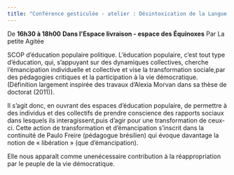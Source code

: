 ```yaml
---
title: "Conférence gesticulée - atelier : Désintoxication de la Langue de bois"
---
```

De **16h30 à 18h00** 
__Dans l'Espace livraison - espace des Équinoxes__
Par La petite Agitée

SCOP d’éducation populaire politique. L’éducation populaire, c’est tout type d’éducation, qui, s’appuyant sur des dynamiques collectives, cherche l’émancipation individuelle et collective et vise la transformation sociale,par des pédagogies critiques et la participation à la vie démocratique. (Définition largement inspirée des travaux d’Alexia Morvan dans sa thèse de doctorat (2011)). 

Il s’agit donc, en ouvrant des espaces d’éducation populaire, de permettre à des individus et des collectifs de prendre conscience des rapports sociaux dans lesquels ils interagissent,puis d’agir pour une transformation de ceux-ci. Cette action de transformation et d’émancipation s’inscrit dans la continuité de Paulo Freire (pédagogue brésilien) qui évoque davantage la notion de « libération » (que d’émancipation). 

Elle nous apparaît comme unenécessaire contribution à la réappropriation par le peuple de la vie démocratique.